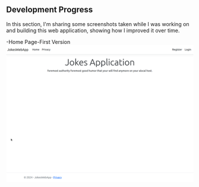 ## Development Progress

In this section, I'm sharing some screenshots taken while I was working on and building this web application, showing how I improved it over time.

-Home Page-First Version
![HomePage-First Version](01-HomePage.png)

